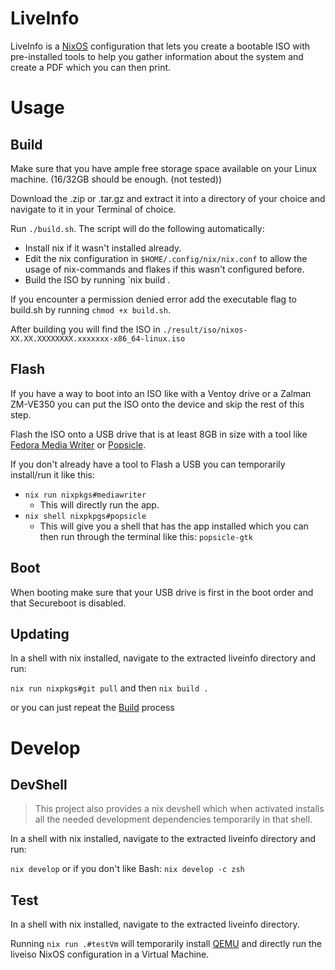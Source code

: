 # LiveInfo

LiveInfo is a [NixOS](https://nixos.org/) configuration that lets you create a bootable ISO with pre-installed tools to help you gather information about the system and create a PDF which you can then print.

# Usage

## Build

Make sure that you have ample free storage space available on your Linux machine. (16/32GB should be enough. (not tested))

Download the .zip or .tar.gz and extract it into a directory of your choice and navigate to it in your Terminal of choice.

Run `./build.sh`.
The script will do the following automatically:
- Install nix if it wasn't installed already.
- Edit the nix configuration in `$HOME/.config/nix/nix.conf` to allow the usage of nix-commands and flakes if this wasn't configured before.
- Build the ISO by running `nix build .

If you encounter a permission denied error add the executable flag to build.sh by running `chmod +x build.sh`.

After building you will find the ISO in `./result/iso/nixos-XX.XX.XXXXXXXX.xxxxxxx-x86_64-linux.iso`

## Flash

If you have a way to boot into an ISO like with a Ventoy drive or a Zalman ZM-VE350 you can put the ISO onto the device and skip the rest of this step.

Flash the ISO onto a USB drive that is at least 8GB in size with a tool like [Fedora Media Writer](https://github.com/FedoraQt/MediaWriter) or [Popsicle](https://github.com/pop-os/popsicle).

If you don't already have a tool to Flash a USB you can temporarily install/run it like this:
- `nix run nixpkgs#mediawriter`
	- This will directly run the app.
- `nix shell nixpkpgs#popsicle`
	- This will give you a shell that has the app installed which you can then run through the terminal like this: `popsicle-gtk`

## Boot

When booting make sure that your USB drive is first in the boot order and that Secureboot is disabled.

## Updating

In a shell with nix installed, navigate to the extracted liveinfo directory and run:

`nix run nixpkgs#git pull` and then `nix build .`

or you can just repeat the [Build](#build) process

# Develop

## DevShell

> This project also provides a nix devshell which when activated installs all the needed development dependencies temporarily in that shell.

In a shell with nix installed, navigate to the extracted liveinfo directory and run:

`nix develop` or if you don't like Bash: `nix develop -c zsh`

## Test

In a shell with nix installed, navigate to the extracted liveinfo directory.

Running `nix run .#testVm` will temporarily install [QEMU](https://www.qemu.org/) and directly run the liveiso NixOS configuration in a Virtual Machine.


